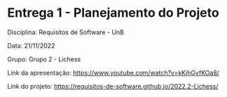 # Entrega 1 - Planejamento do Projeto

Disciplina: Requisitos de Software - UnB

Data: 21/11/2022

Grupo: Grupo 2 - Lichess

Link da apresentação: <https://www.youtube.com/watch?v=kKjhGvfKOa8/>

Link do projeto:  <https://requisitos-de-software.github.io/2022.2-Lichess/>
